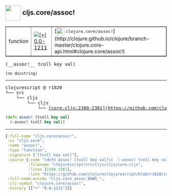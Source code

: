 ## <img width="48px" valign="middle" src="http://i.imgur.com/Hi20huC.png"> cljs.core/assoc!

 <table border="1">
<tr>
<td>function</td>
<td><a href="https://github.com/cljsinfo/api-refs/tree/0.0-1211"><img valign="middle" alt="[+] 0.0-1211" src="https://img.shields.io/badge/+-0.0--1211-lightgrey.svg"></a> </td>
<td>
[<img height="24px" valign="middle" src="http://i.imgur.com/1GjPKvB.png"> <samp>clojure.core/assoc!</samp>](http://clojure.github.io/clojure/branch-master/clojure.core-api.html#clojure.core/assoc!)
</td>
</tr>
</table>

 <samp>
(__assoc!__ tcoll key val)<br>
</samp>

```
(no docstring)
```

---

 <pre>
clojurescript @ r1820
└── src
    └── cljs
        └── cljs
            └── <ins>[core.cljs:2380-2381](https://github.com/clojure/clojurescript/blob/r1820/src/cljs/cljs/core.cljs#L2380-L2381)</ins>
</pre>

```clj
(defn assoc! [tcoll key val]
  (-assoc! tcoll key val))
```


---

```clj
{:full-name "cljs.core/assoc!",
 :ns "cljs.core",
 :name "assoc!",
 :type "function",
 :signature ["[tcoll key val]"],
 :source {:code "(defn assoc! [tcoll key val]\n  (-assoc! tcoll key val))",
          :filename "clojurescript/src/cljs/cljs/core.cljs",
          :lines [2380 2381],
          :link "https://github.com/clojure/clojurescript/blob/r1820/src/cljs/cljs/core.cljs#L2380-L2381"},
 :full-name-encode "cljs.core_assoc_BANG_",
 :clj-symbol "clojure.core/assoc!",
 :history [["+" "0.0-1211"]]}

```
